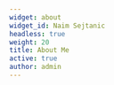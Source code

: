 ```yaml
---
widget: about
widget_id: Naim Sejtanic
headless: true
weight: 20
title: About Me
active: true
author: admin
---
```

